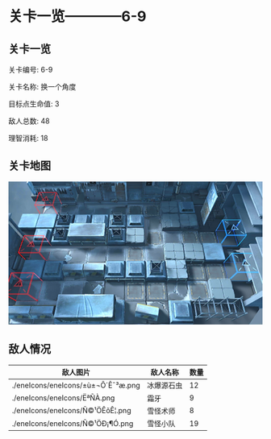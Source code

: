 # 关卡一览————6-9


## 关卡一览

关卡编号: 6-9

关卡名称: 换一个角度

目标点生命值: 3

敌人总数: 48

理智消耗: 18


## 关卡地图
![6-9](./oprMap/6-9.png)

## 敌人情况

| 敌人图片 | 敌人名称 | 数量  |
|---------|-----|-----|
| ./eneIcons/eneIcons/±ù±¬Ô´Ê¯³æ.png| 冰爆源石虫  |   12  |
| ./eneIcons/eneIcons/ËªÑÀ.png| 霜牙  |   9  |
| ./eneIcons/eneIcons/Ñ©¹ÖÊõÊ¦.png| 雪怪术师  |   8  |
| ./eneIcons/eneIcons/Ñ©¹ÖÐ¡¶Ó.png| 雪怪小队  |   19  |
